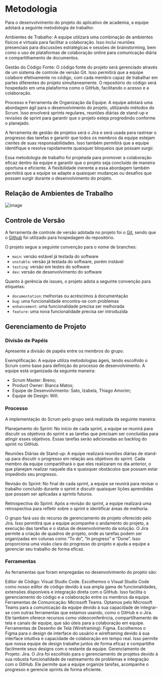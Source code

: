 
# Metodologia

Para o desenvolvimento do projeto do aplicativo de academia, a equipe adotará a seguinte metodologia de trabalho:

Ambientes de Trabalho: A equipe utilizará uma combinação de ambientes físicos e virtuais para facilitar a colaboração. Isso inclui reuniões presenciais para discussões estratégicas e sessões de brainstorming, bem como o uso de plataformas de colaboração online para comunicação diária e compartilhamento de documentos.

Gestão do Código Fonte: O código fonte do projeto será gerenciado através de um sistema de controle de versão Git. Isso permitirá que a equipe colabore efetivamente no código, com cada membro capaz de trabalhar em partes diferentes do projeto simultaneamente. O repositório do código será hospedado em uma plataforma como o GitHub, facilitando o acesso e a colaboração.

Processo e Ferramenta de Organização da Equipe: A equipe adotará uma abordagem ágil para o desenvolvimento do projeto, utilizando métodos do Scrum. Isso envolverá sprints regulares, reuniões diárias de stand-up e revisões de sprint para garantir que o projeto esteja progredindo conforme o planejado.

A ferramenta de gestão de projetos será o Jira e será usada para rastrear o progresso das tarefas e garantir que todos os membros da equipe estejam cientes de suas responsabilidades. Isso também permitirá que a equipe identifique e resolva rapidamente quaisquer bloqueios que possam surgir.

Essa metodologia de trabalho foi projetada para promover a colaboração eficaz dentro da equipe e garantir que o projeto seja concluído de maneira oportuna e eficiente. A flexibilidade inerente a essa abordagem também permitirá que a equipe se adapte a quaisquer mudanças ou desafios que possam surgir durante o desenvolvimento do projeto.

## Relação de Ambientes de Trabalho

![image](https://github.com/Alameda-Indiano/ads-2024-1-e3-proj-mov-t5-fitness-app/assets/81605100/21f7f07a-2154-408e-b9b6-b406e6e8eb04)


## Controle de Versão

A ferramenta de controle de versão adotada no projeto foi o
[Git](https://git-scm.com/), sendo que o [Github](https://github.com)
foi utilizado para hospedagem do repositório.

O projeto segue a seguinte convenção para o nome de branches:

- `main`: versão estável já testada do software
- `unstable`: versão já testada do software, porém instável
- `testing`: versão em testes do software
- `dev`: versão de desenvolvimento do software

Quanto à gerência de issues, o projeto adota a seguinte convenção para
etiquetas:

- `documentation`: melhorias ou acréscimos à documentação
- `bug`: uma funcionalidade encontra-se com problemas
- `enhancement`: uma funcionalidade precisa ser melhorada
- `feature`: uma nova funcionalidade precisa ser introduzida

## Gerenciamento de Projeto

### Divisão de Papéis

Apresente a divisão de papéis entre os membros do grupo.

Exemplificação: A equipe utiliza metodologias ágeis, tendo escolhido o Scrum como base para definição do processo de desenvolvimento. A equipe está organizada da seguinte maneira:
- Scrum Master: Breno;
- Product Owner: Bianca Matos;
- Equipe de Desenvolvimento: Sato, Izabela, Thiago Amorim;
- Equipe de Design: Will.

### Processo

A implementação do Scrum pelo grupo será realizada da seguinte maneira:

Planejamento do Sprint: No início de cada sprint, a equipe se reunirá para discutir os objetivos do sprint e as tarefas que precisam ser concluídas para atingir esses objetivos. Essas tarefas serão adicionadas ao backlog do sprint no GitHub.

Reuniões Diárias de Stand-up: A equipe realizará reuniões diárias de stand-up para discutir o progresso em relação aos objetivos do sprint. Cada membro da equipe compartilhará o que eles realizaram no dia anterior, o que planejam realizar naquele dia e quaisquer obstáculos que possam estar impedindo seu progresso.

Revisão do Sprint: No final de cada sprint, a equipe se reunirá para revisar o trabalho concluído durante o sprint e discutir quaisquer lições aprendidas que possam ser aplicadas a sprints futuros.

Retrospectiva do Sprint: Após a revisão do sprint, a equipe realizará uma retrospectiva para refletir sobre o sprint e identificar áreas de melhoria.

O grupo fará uso do recurso de gerenciamento de projeto oferecido pelo Jira. Isso permitirá que a equipe acompanhe o andamento do projeto, a execução das tarefas e o status de desenvolvimento da solução. O Jira permite a criação de quadros de projeto, onde as tarefas podem ser organizadas em colunas como “To do”, “In progress” e “Done”. Isso proporciona uma visão clara do progresso do projeto e ajuda a equipe a gerenciar seu trabalho de forma eficaz.

### Ferramentas

As ferramentas que foram empregadas no desenvolvimento do projeto são:

Editor de Código: Visual Studio Code. Escolhemos o Visual Studio Code como nosso editor de código devido à sua ampla gama de funcionalidades, extensões disponíveis e integração direta com o GitHub. Isso facilita o gerenciamento do código e a colaboração entre os membros da equipe.
Ferramentas de Comunicação: Microsoft Teams. Optamos pelo Microsoft Teams para a comunicação da equipe devido à sua capacidade de integrar-se com outras ferramentas que estamos usando, como o GitHub e o Jira. Ele também oferece recursos como videoconferência, compartilhamento de tela e canais de equipe, que são úteis para a colaboração em equipe.
Ferramentas de Desenho de Tela (Wireframing): Figma. Escolhemos o Figma para o design de interface do usuário e wireframing devido à sua interface intuitiva e capacidade de colaboração em tempo real. Isso permite que nossa equipe de design trabalhe juntos de forma eficaz e compartilhe facilmente seus designs com o restante da equipe.
Gerenciamento de Projeto: Jira. O Jira foi escolhido para o gerenciamento de projetos devido à sua robusta funcionalidade de rastreamento de problemas e integração com o GitHub. Ele permite que a equipe organize tarefas, acompanhe o progresso e gerencie sprints de forma eficiente.
